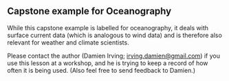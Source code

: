 ## Capstone example for Oceanography

While this capstone example is labelled for oceanography, 
it deals with surface current data 
(which is analogous to wind data)
and is therefore also relevant for weather and climate scientists.  

Please contact the author (Damien Irving; irving.damien@gmail.com) if you use this lesson at a workshop,
and he is trying to keep a record of how often it is being used.
(Also feel free to send feedback to Damien.)

 
